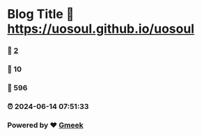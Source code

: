 # Blog Title :link: https://uosoul.github.io/uosoul 
### :page_facing_up: [2](https://uosoul.github.io/uosoul/tag.html) 
### :speech_balloon: 10 
### :hibiscus: 596 
### :alarm_clock: 2024-06-14 07:51:33 
### Powered by :heart: [Gmeek](https://github.com/Meekdai/Gmeek)
